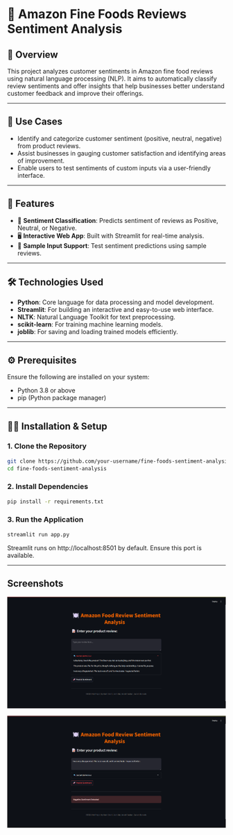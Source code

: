 # 🛒 Amazon Fine Foods Reviews Sentiment Analysis

## 📌 Overview

This project analyzes customer sentiments in Amazon fine food reviews using natural language processing (NLP). It aims to automatically classify review sentiments and offer insights that help businesses better understand customer feedback and improve their offerings.

---

## 🎯 Use Cases

- Identify and categorize customer sentiment (positive, neutral, negative) from product reviews.
- Assist businesses in gauging customer satisfaction and identifying areas of improvement.
- Enable users to test sentiments of custom inputs via a user-friendly interface.

---

## 🚀 Features

- 💬 **Sentiment Classification**: Predicts sentiment of reviews as Positive, Neutral, or Negative.
- 🖥️ **Interactive Web App**: Built with Streamlit for real-time analysis.
- 🧪 **Sample Input Support**: Test sentiment predictions using sample reviews.

---

## 🛠️ Technologies Used

- **Python**: Core language for data processing and model development.
- **Streamlit**: For building an interactive and easy-to-use web interface.
- **NLTK**: Natural Language Toolkit for text preprocessing.
- **scikit-learn**: For training machine learning models.
- **joblib**: For saving and loading trained models efficiently.

---

## ⚙️ Prerequisites

Ensure the following are installed on your system:

- Python 3.8 or above
- pip (Python package manager)

---

## 🧑‍💻 Installation & Setup

### 1. Clone the Repository

```bash
git clone https://github.com/your-username/fine-foods-sentiment-analysis.git
cd fine-foods-sentiment-analysis
```

### 2. Install Dependencies

```bash
pip install -r requirements.txt
```

### 3. Run the Application

```bash
streamlit run app.py
```

Streamlit runs on http://localhost:8501 by default. Ensure this port is available.

---

## Screenshots
![Screenshot](ss/Screenshot%202025-05-24%20100928.png)

![Screenshot](ss/Screenshot%202025-05-24%20100946.png)